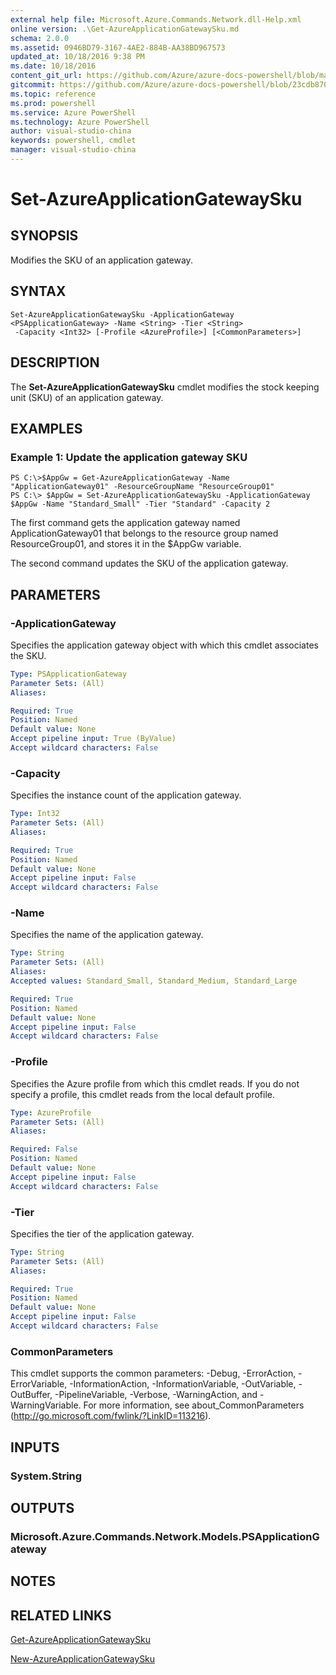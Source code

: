 ```yaml
---
external help file: Microsoft.Azure.Commands.Network.dll-Help.xml
online version: .\Get-AzureApplicationGatewaySku.md
schema: 2.0.0
ms.assetid: 0946BD79-3167-4AE2-884B-AA38BD967573
updated_at: 10/18/2016 9:38 PM
ms.date: 10/18/2016
content_git_url: https://github.com/Azure/azure-docs-powershell/blob/master/azureps-cmdlets-docs/ResourceManager/AzureRM.Network/v0.9.8/Set-AzureApplicationGatewaySku.md
gitcommit: https://github.com/Azure/azure-docs-powershell/blob/23cdb8705d4ab9807c0e21b238f3b134a7d49c7d/azureps-cmdlets-docs/ResourceManager/AzureRM.Network/v0.9.8/Set-AzureApplicationGatewaySku.md
ms.topic: reference
ms.prod: powershell
ms.service: Azure PowerShell
ms.technology: Azure PowerShell
author: visual-studio-china
keywords: powershell, cmdlet
manager: visual-studio-china
---
```


# Set-AzureApplicationGatewaySku

## SYNOPSIS
Modifies the SKU of an application gateway.

## SYNTAX

```
Set-AzureApplicationGatewaySku -ApplicationGateway <PSApplicationGateway> -Name <String> -Tier <String>
 -Capacity <Int32> [-Profile <AzureProfile>] [<CommonParameters>]
```

## DESCRIPTION
The **Set-AzureApplicationGatewaySku** cmdlet modifies the stock keeping unit (SKU) of an application gateway.

## EXAMPLES

### Example 1: Update the application gateway SKU
```
PS C:\>$AppGw = Get-AzureApplicationGateway -Name "ApplicationGateway01" -ResourceGroupName "ResourceGroup01"
PS C:\> $AppGw = Set-AzureApplicationGatewaySku -ApplicationGateway $AppGw -Name "Standard_Small" -Tier "Standard" -Capacity 2
```

The first command gets the application gateway named ApplicationGateway01 that belongs to the resource group named ResourceGroup01, and stores it in the $AppGw variable.

The second command updates the SKU of the application gateway.

## PARAMETERS

### -ApplicationGateway
Specifies the application gateway object with which this cmdlet associates the SKU.

```yaml
Type: PSApplicationGateway
Parameter Sets: (All)
Aliases: 

Required: True
Position: Named
Default value: None
Accept pipeline input: True (ByValue)
Accept wildcard characters: False
```

### -Capacity
Specifies the instance count of the application gateway.

```yaml
Type: Int32
Parameter Sets: (All)
Aliases: 

Required: True
Position: Named
Default value: None
Accept pipeline input: False
Accept wildcard characters: False
```

### -Name
Specifies the name of the application gateway.

```yaml
Type: String
Parameter Sets: (All)
Aliases: 
Accepted values: Standard_Small, Standard_Medium, Standard_Large

Required: True
Position: Named
Default value: None
Accept pipeline input: False
Accept wildcard characters: False
```

### -Profile
Specifies the Azure profile from which this cmdlet reads.
If you do not specify a profile, this cmdlet reads from the local default profile.

```yaml
Type: AzureProfile
Parameter Sets: (All)
Aliases: 

Required: False
Position: Named
Default value: None
Accept pipeline input: False
Accept wildcard characters: False
```

### -Tier
Specifies the tier of the application gateway.

```yaml
Type: String
Parameter Sets: (All)
Aliases: 

Required: True
Position: Named
Default value: None
Accept pipeline input: False
Accept wildcard characters: False
```

### CommonParameters
This cmdlet supports the common parameters: -Debug, -ErrorAction, -ErrorVariable, -InformationAction, -InformationVariable, -OutVariable, -OutBuffer, -PipelineVariable, -Verbose, -WarningAction, and -WarningVariable. For more information, see about_CommonParameters (http://go.microsoft.com/fwlink/?LinkID=113216).

## INPUTS

### System.String

## OUTPUTS

### Microsoft.Azure.Commands.Network.Models.PSApplicationGateway

## NOTES

## RELATED LINKS

[Get-AzureApplicationGatewaySku](.\Get-AzureApplicationGatewaySku.md)

[New-AzureApplicationGatewaySku](.\New-AzureApplicationGatewaySku.md)


